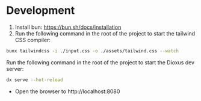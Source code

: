# Development

1. Install bun: https://bun.sh/docs/installation
2. Run the following command in the root of the project to start the tailwind CSS compiler:

```bash
bunx tailwindcss -i ./input.css -o ./assets/tailwind.css --watch
```

Run the following command in the root of the project to start the Dioxus dev server:

```bash
dx serve --hot-reload
```

- Open the browser to http://localhost:8080